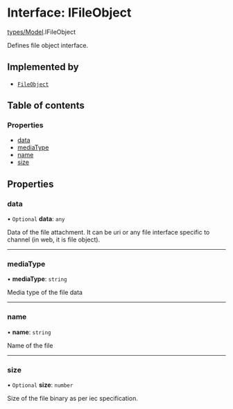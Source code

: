 # Interface: IFileObject

[types/Model](../modules/types_Model.md).IFileObject

Defines file object interface.

## Implemented by

- [`FileObject`](../classes/FileObject.FileObject-1.md)

## Table of contents

### Properties

- [data](types_Model.IFileObject.md#data)
- [mediaType](types_Model.IFileObject.md#mediatype)
- [name](types_Model.IFileObject.md#name)
- [size](types_Model.IFileObject.md#size)

## Properties

### data

• `Optional` **data**: `any`

Data of the file attachment. It can be uri or any file interface specific to channel (in web, it is file object).

___

### mediaType

• **mediaType**: `string`

Media type of the file data

___

### name

• **name**: `string`

Name of the file

___

### size

• `Optional` **size**: `number`

Size of the file binary as per iec specification.
